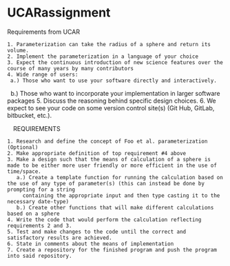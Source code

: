 # UCARassignment

  Requirements from UCAR

	1. Parameterization can take the radius of a sphere and return its volume.
	2. Implement the parameterization in a language of your choice
	3. Expect the continuous introduction of new science features over the course of many years by many contributors
	4. Wide range of users: 
     a.) Those who want to use your software directly and interactively.
      b.) Those who want to incorporate your implementation in larger software packages
	5. Discuss the reasoning behind specific design choices.
	6. We expect to see your code on some version control site(s) (Git Hub, GitLab, bitbucket, etc.). 


  REQUIREMENTS

	1. Research and define the concept of Foo et al. parameterization (Optional)
	2. Make appropriate definition of top requirement #4 above
	3. Make a design such that the means of calculation of a sphere is made to be either more user friendly or more efficient in the use of time/space.
	   a.) Create a template function for running the calculation based on the use of any type of parameter(s) (this can instead be done by prompting for a string
         containing the appropriate input and then type casting it to the necessary date-type)
	   b.) Create other functions that will make different calculations based on a sphere
	4. Write the code that would perform the calculation reflecting requirements 2 and 3.
	5. Test and make changes to the code until the correct and satisfactory results are achieved.
	6. State in comments about the means of implementation
	7. Create a repository for the finished program and push the program into said repository.
